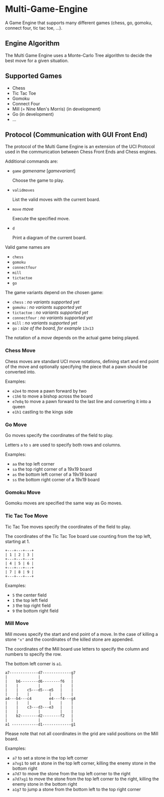 # Multi-Game-Engine
A Game Engine that supports many different games (chess, go, gomoku, connect four, tic tac toe, ...).

## Engine Algorithm

The Multi Game Engine uses a Monte-Carlo Tree algorithm to decide the best move for a given situation.


## Supported Games

* Chess
* Tic Tac Toe
* Gomoku
* Connect Four
* Mill (= Nine Men's Morris) (in development)
* Go (in development)
* ...

## Protocol (Communication with GUI Front End)

The protocol of the Multi Game Engine is an extension of the UCI Protocol used in the communication between Chess Front Ends and Chess engines.

Additional commands are:
* `game` *gamename* [*gamevariant*]

  Choose the game to play.
* `validmoves`

  List the valid moves with the current board.
* `move` *move*

  Execute the specified move.
* `d`

  Print a diagram of the current board.

Valid game names are
* `chess`
* `gomoku`
* `connectfour`
* `mill`
* `tictactoe`
* `go`

The game variants depend on the chosen game:
* `chess` : *no variants supported yet*
* `gomoku` : *no variants supported yet*
* `tictactoe` : *no variants supported yet*
* `connectfour` : *no variants supported yet*
* `mill` : *no variants supported yet*
* `go` : *size of the board, for example* `13x13`

The notation of a *move* depends on the actual game being played.

### Chess Move 

Chess moves are standard UCI move notations, defining start and end point of the move and optionally specifying the piece that a pawn should be converted into.

Examples:
* `e2e4` to move a pawn forward by two
* `c1h6` to move a bishop across the board
* `e7e8q` to move a pawn forward to the last line and converting it into a queen
* `e1h1` castling to the kings side

### Go  Move 

Go moves specify the coordinates of the field to play.

Letters `a` to `s` are used to specify both rows and columns.

Examples:
* `aa` the top left corner
* `sa` the top right corner of a 19x19 board
* `as` the bottom left corner of a 19x19 board
* `ss` the bottom right corner of a 19x19 board

### Gomoku Move 

Gomoku moves are specified the same way as Go moves.

### Tic Tac Toe Move 

Tic Tac Toe moves specify the coordinates of the field to play.

The coordinates of the Tic Tac Toe board use counting from the top left, starting at 1.

```
+---+---+---+
| 1 | 2 | 3 |
+---+---+---+
| 4 | 5 | 6 |
+---+---+---+
| 7 | 8 | 9 |
+---+---+---+
```

Examples:
* `5` the center field
* `1` the top left field
* `3` the top right field
* `9` the bottom right field

### Mill Move

Mill moves specify the start and end point of a move.
In the case of killing a stone `"x"` and the coordinates of the killed stone are appended.

The coordinates of the Mill board use letters to specify the column and numbers to specify the row.

The bottom left corner is `a1`.

```
a7-------------d7-------------g7
|              |              |
|    b6--------d6--------f6   |
|    |         |         |    |
|    |    c5---d5---e5   |    |
|    |    |         |    |    |
a4---b4---c4        e4---f4---g4
|    |    |         |    |    |
|    |    c3---d3---e3   |    |
|    |         |         |    |
|    b2--------d2--------f2   |
|              |              |
a1 ------------d1-------------g1
```

Please note that not all coordinates in the grid are valid positions on the Mill board.

Examples:
* `a7` to set a stone in the top left corner
* `a7xg1` to set a stone in the top left corner, killing the enemy stone in the bottom right
* `a7d7` to move the stone from the top left corner to the right
* `a7d7xg1` to move the stone from the top left corner to the right, killing the enemy stone in the bottom right
* `a1g7` to jump a stone from the bottom left to the top right corner



